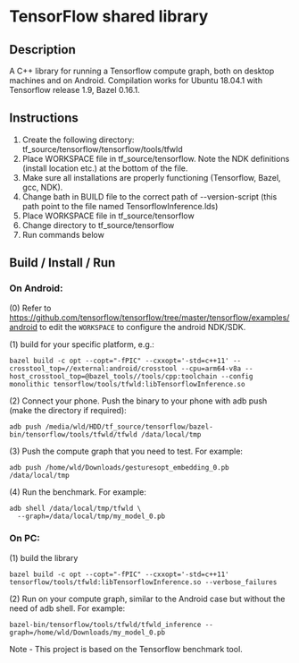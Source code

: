 # TensorFlow shared library

## Description
A C++ library for running a Tensorflow compute graph,
both on desktop machines and on Android. Compilation works for Ubuntu 18.04.1 with Tensorflow release 1.9, Bazel 0.16.1.

## Instructions
1. Create the following directory: tf_source/tensorflow/tensorflow/tools/tfwld
2. Place WORKSPACE file in tf_source/tensorflow. Note the NDK definitions (install location etc.) at the bottom of the file.
3. Make sure all installations are properly functioning (Tensorflow, Bazel, gcc, NDK).
4. Change bath in BUILD file to the correct path of --version-script (this path point to the file named TensorflowInference.lds) 
5. Place WORKSPACE file in tf_source/tensorflow
6. Change directory to tf_source/tensorflow
7. Run commands below

## Build / Install / Run

### On Android:

(0) Refer to https://github.com/tensorflow/tensorflow/tree/master/tensorflow/examples/android to edit the `WORKSPACE` to configure the android NDK/SDK.

(1) build for your specific platform, e.g.:
```
bazel build -c opt --copt="-fPIC" --cxxopt='-std=c++11' --crosstool_top=//external:android/crosstool --cpu=arm64-v8a --host_crosstool_top=@bazel_tools//tools/cpp:toolchain --config monolithic tensorflow/tools/tfwld:libTensorflowInference.so
```

(2) Connect your phone. Push the binary to your phone with adb push
     (make the directory if required):
```
adb push /media/wld/HDD/tf_source/tensorflow/bazel-bin/tensorflow/tools/tfwld/tfwld /data/local/tmp
```

(3) Push the compute graph that you need to test. For example:
```
adb push /home/wld/Downloads/gesturesopt_embedding_0.pb /data/local/tmp
```
(4) Run the benchmark. For example:
```
adb shell /data/local/tmp/tfwld \
  --graph=/data/local/tmp/my_model_0.pb 
```

### On PC:
(1) build the library
```
bazel build -c opt --copt="-fPIC" --cxxopt='-std=c++11' tensorflow/tools/tfwld:libTensorflowInference.so --verbose_failures
```

(2) Run on your compute graph, similar to the Android case but without the need of adb shell.
For example:
```
bazel-bin/tensorflow/tools/tfwld/tfwld_inference --graph=/home/wld/Downloads/my_model_0.pb 

```

Note - This project is based on the Tensorflow benchmark tool.

